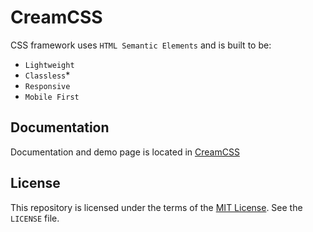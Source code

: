 # CreamCSS

CSS framework uses `HTML Semantic Elements` and is built to be:

- `Lightweight`
- `Classless`*
- `Responsive`
- `Mobile First`

## Documentation

Documentation and demo page is located in [CreamCSS](http://CalinRadoni.github.io/CreamCSS)

## License

This repository is licensed under the terms of the [MIT License](https://spdx.org/licenses/MIT.html). See the `LICENSE` file.
